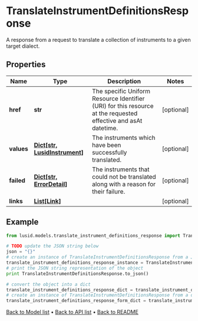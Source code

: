 # TranslateInstrumentDefinitionsResponse

A response from a request to translate a collection of instruments to a given target dialect.

## Properties
Name | Type | Description | Notes
------------ | ------------- | ------------- | -------------
**href** | **str** | The specific Uniform Resource Identifier (URI) for this resource at the requested effective and asAt datetime. | [optional] 
**values** | [**Dict[str, LusidInstrument]**](LusidInstrument.md) | The instruments which have been successfully translated. | [optional] 
**failed** | [**Dict[str, ErrorDetail]**](ErrorDetail.md) | The instruments that could not be translated along with a reason for their failure. | [optional] 
**links** | [**List[Link]**](Link.md) |  | [optional] 

## Example

```python
from lusid.models.translate_instrument_definitions_response import TranslateInstrumentDefinitionsResponse

# TODO update the JSON string below
json = "{}"
# create an instance of TranslateInstrumentDefinitionsResponse from a JSON string
translate_instrument_definitions_response_instance = TranslateInstrumentDefinitionsResponse.from_json(json)
# print the JSON string representation of the object
print TranslateInstrumentDefinitionsResponse.to_json()

# convert the object into a dict
translate_instrument_definitions_response_dict = translate_instrument_definitions_response_instance.to_dict()
# create an instance of TranslateInstrumentDefinitionsResponse from a dict
translate_instrument_definitions_response_form_dict = translate_instrument_definitions_response.from_dict(translate_instrument_definitions_response_dict)
```
[Back to Model list](../README.md#documentation-for-models) &#8226; [Back to API list](../README.md#documentation-for-api-endpoints) &#8226; [Back to README](../README.md)


